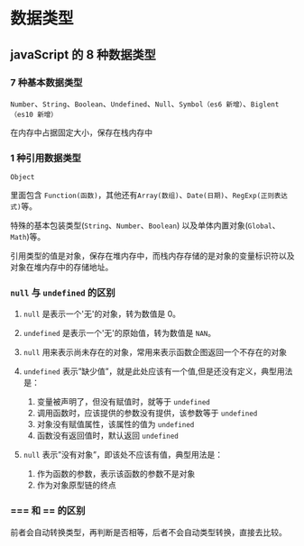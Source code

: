 # 数据类型

## javaScript 的 8 种数据类型

### 7 种基本数据类型

`Number`、`String`、`Boolean`、`Undefined`、`Null`、`Symbol（es6 新增）`、`Biglent（es10 新增）`

在内存中占据固定大小，保存在栈内存中

### 1 种引用数据类型

`Object`

里面包含 `Function(函数)`，其他还有`Array(数组)`、`Date(日期)`、`RegExp(正则表达式)`等。

特殊的基本包装类型(`String`、`Number`、`Boolean`) 以及单体内置对象(`Global`、`Math`)等。

引用类型的值是对象，保存在堆内存中，而栈内存存储的是对象的变量标识符以及对象在堆内存中的存储地址。

### `null` 与 `undefined` 的区别

1. `null` 是表示一个'无'的对象，转为数值是 0。

2. `undefined` 是表示一个'无'的原始值，转为数值是 `NAN`。

3. `null` 用来表示尚未存在的对象，常用来表示函数企图返回一个不存在的对象

4. `undefined` 表示”缺少值”，就是此处应该有一个值,但是还没有定义，典型用法是：
   1. 变量被声明了，但没有赋值时，就等于 `undefined`
   2. 调用函数时，应该提供的参数没有提供，该参数等于 `undefined`
   3. 对象没有赋值属性，该属性的值为 `undefined`
   4. 函数没有返回值时，默认返回 `undefined`
5. `null` 表示”没有对象”，即该处不应该有值，典型用法是：
   1. 作为函数的参数，表示该函数的参数不是对象
   2. 作为对象原型链的终点

### === 和 == 的区别

前者会⾃动转换类型，再判断是否相等，后者不会⾃动类型转换，直接去⽐较。
